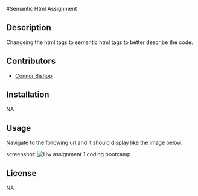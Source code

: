 #Semantic Html Assignment

## Description
Changeing the html tags to semantic html tags to better describe the code.

## Contributors
- [Connor Bishop](https://github.com/crypticsurfer)


## Installation

NA

## Usage
Navigate to the following [url](https://crypticsurfer.github.io/Week-1-Bootcamp/) and it should display like the image below.

screenshot: ![Hw assignment 1 coding bootcamp](https://github.com/crypticsurfer/Week-1-Bootcamp/assets/130003418/a5d1474d-3583-4510-9346-35689413819b)


## License

NA
